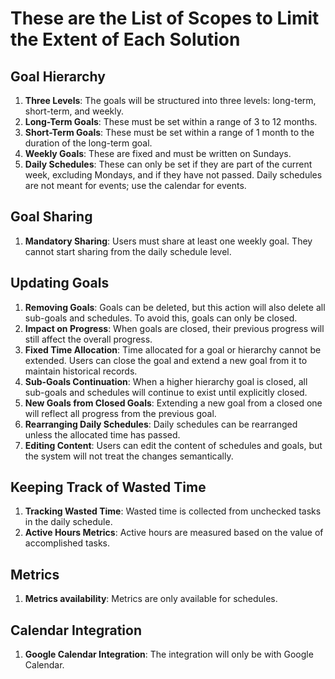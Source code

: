# These are the List of Scopes to Limit the Extent of Each Solution

## Goal Hierarchy

1. **Three Levels**: The goals will be structured into three levels: long-term, short-term, and weekly.
2. **Long-Term Goals**: These must be set within a range of 3 to 12 months.
3. **Short-Term Goals**: These must be set within a range of 1 month to the duration of the long-term goal.
4. **Weekly Goals**: These are fixed and must be written on Sundays.
5. **Daily Schedules**: These can only be set if they are part of the current week, excluding Mondays, and if they have not passed. Daily schedules are not meant for events; use the calendar for events.

## Goal Sharing

1. **Mandatory Sharing**: Users must share at least one weekly goal. They cannot start sharing from the daily schedule level.

## Updating Goals

1. **Removing Goals**: Goals can be deleted, but this action will also delete all sub-goals and schedules. To avoid this, goals can only be closed.
2. **Impact on Progress**: When goals are closed, their previous progress will still affect the overall progress.
3. **Fixed Time Allocation**: Time allocated for a goal or hierarchy cannot be extended. Users can close the goal and extend a new goal from it to maintain historical records.
4. **Sub-Goals Continuation**: When a higher hierarchy goal is closed, all sub-goals and schedules will continue to exist until explicitly closed.
5. **New Goals from Closed Goals**: Extending a new goal from a closed one will reflect all progress from the previous goal.
6. **Rearranging Daily Schedules**: Daily schedules can be rearranged unless the allocated time has passed.
7. **Editing Content**: Users can edit the content of schedules and goals, but the system will not treat the changes semantically.

## Keeping Track of Wasted Time

1. **Tracking Wasted Time**: Wasted time is collected from unchecked tasks in the daily schedule.
2. **Active Hours Metrics**: Active hours are measured based on the value of accomplished tasks.

## Metrics

1. **Metrics availability**: Metrics are only available for schedules.

## Calendar Integration

1. **Google Calendar Integration**: The integration will only be with Google Calendar.
